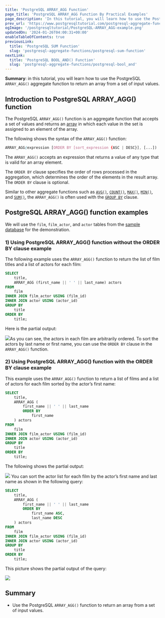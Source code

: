 ```yaml
---
title: 'PostgreSQL ARRAY_AGG Function'
page_title: 'PostgreSQL ARRAY_AGG Function By Practical Examples'
page_description: 'In this tutorial, you will learn how to use the PostgreSQL ARRAY_AGG() aggregate function to return an array from a set of input values.'
prev_url: 'https://www.postgresqltutorial.com/postgresql-aggregate-functions/postgresql-array_agg/'
ogImage: '/postgresqltutorial/PostgreSQL-ARRAY_AGG-example.png'
updatedOn: '2024-01-26T04:00:31+00:00'
enableTableOfContents: true
previousLink:
  title: 'PostgreSQL SUM Function'
  slug: 'postgresql-aggregate-functions/postgresql-sum-function'
nextLink:
  title: 'PostgreSQL BOOL_AND() Function'
  slug: 'postgresql-aggregate-functions/postgresql-bool_and'
---
```


**Summary**: in this tutorial, you will learn how to use the PostgreSQL `ARRAY_AGG()` aggregate function to return an array from a set of input values.

## Introduction to PostgreSQL ARRAY_AGG() function

The PostgreSQL `ARRAY_AGG()` function is an aggregate function that accepts a set of values and returns an [array](../postgresql-tutorial/postgresql-array) in which each value in the set is assigned to an element of the array.

The following shows the syntax of the `ARRAY_AGG()` function:

```css
ARRAY_AGG(expression [ORDER BY [sort_expression {ASC | DESC}], [...])
```

The `ARRAY_AGG()` accepts an expression that returns a value of any type that is valid for an array element.

The `ORDER BY` clause specifies the order of rows processed in the aggregation, which determines the order of the elements in the result array. The `ORDER BY` clause is optional.

Similar to other aggregate functions such as [`AVG()`](postgresql-avg-function), [`COUNT()`](postgresql-count-function), [`MAX()`](postgresql-max-function), [`MIN()`](postgresql-min-function), and [`SUM()`](postgresql-sum-function), the `ARRAY_AGG()` is often used with the [`GROUP BY`](../postgresql-tutorial/postgresql-group-by) clause.

## PostgreSQL ARRAY_AGG() function examples

We will use the `film`, `film_actor`, and `actor` tables from the [sample database](../postgresql-getting-started/postgresql-sample-database) for the demonstration.

### 1\) Using PostgreSQL ARRAY_AGG() function without the ORDER BY clause example

The following example uses the `ARRAY_AGG()` function to return the list of film titles and a list of actors for each film:

```sql
SELECT
    title,
    ARRAY_AGG (first_name || ' ' || last_name) actors
FROM
    film
INNER JOIN film_actor USING (film_id)
INNER JOIN actor USING (actor_id)
GROUP BY
    title
ORDER BY
    title;
```

Here is the partial output:

![](/postgresqltutorial/PostgreSQL-ARRAY_AGG-example.png)As you can see, the actors in each film are arbitrarily ordered. To sort the actors by last name or first name, you can use the `ORDER BY` clause in the `ARRAY_AGG()` function.

### 2\) Using PostgreSQL ARRAY_AGG() function with the ORDER BY clause example

This example uses the `ARRAY_AGG()` function to return a list of films and a list of actors for each film sorted by the actor’s first name:

```sql
SELECT
    title,
    ARRAY_AGG (
        first_name || ' ' || last_name
        ORDER BY
            first_name
    ) actors
FROM
    film
INNER JOIN film_actor USING (film_id)
INNER JOIN actor USING (actor_id)
GROUP BY
    title
ORDER BY
    title;
```

The following shows the partial output:

![](/postgresqltutorial/PostgreSQL-ARRAY_AGG-with-ORDER-BY-clause.png)
You can sort the actor list for each film by the actor’s first name and last name as shown in the following query:

```sql
SELECT
    title,
    ARRAY_AGG (
        first_name || ' ' || last_name
        ORDER BY
            first_name ASC,
            last_name DESC
    ) actors
FROM
    film
INNER JOIN film_actor USING (film_id)
INNER JOIN actor USING (actor_id)
GROUP BY
    title
ORDER BY
    title;
```

This picture shows the partial output of the query:

![](/postgresqltutorial/PostgreSQL-ARRAY_AGG-with-ORDER-BY-clause-example-2.png)

## Summary

- Use the PostgreSQL `ARRAY_AGG()` function to return an array from a set of input values.

